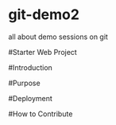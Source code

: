 # git-demo2
all about demo sessions on git

#Starter Web Project

#Introduction

#Purpose

#Deployment

#How to Contribute

